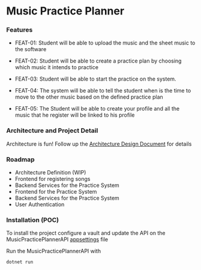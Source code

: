 # Music Practice Planner 



### Features

* FEAT-01: Student will be able to upload the music and the sheet music to the software

* FEAT-02: Student will be able to create a practice plan by choosing which music it intends to practice

* FEAT-03: Student will be able to start the practice on the system.

* FEAT-04: The system will be able to tell the student when is the time to move to the other music based on the defined practice plan

* FEAT-05: The Student will be able to create your profile and all the music that he register will be linked to his profile

### Architecture and Project Detail
Architecture is fun! 
Follow up the [Architecture Design Document](docs/architecture.md) for details


### Roadmap
* Architecture Definition (WIP)
* Frontend for registering songs
* Backend Services for the Practice System
* Frontend for the Practice System
* Backend Services for the Practice System
* User Authentication



### Installation (POC)

To install the project configure a vault and update the API on the MusicPracticePlannerAPI [appsettings](src/MusicPracticePlannerAPI/appsettings.json) file

Run the MusicPracticePlannerAPI with 

    dotnet run 